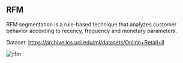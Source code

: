 ## RFM

RFM segmentation is a rule-based technique that analyzes customer behavior according to recency, frequency and monetary parameters.

Dataset: https://archive.ics.uci.edu/ml/datasets/Online+Retail+II

![rfm](https://user-images.githubusercontent.com/70212805/121757765-47945a80-cb27-11eb-8451-2675fde900f7.png)

